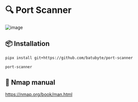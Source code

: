 # 🔍 Port Scanner
![image](https://github.com/user-attachments/assets/90c088d1-6cf4-4374-88da-26b5eeef65f3)

## 📦 Installation
```bash
pipx install git+https://github.com/batubyte/port-scanner
```
```bash
port-scanner
```

## 📄 Nmap manual
https://nmap.org/book/man.html
